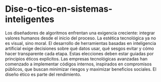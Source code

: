 # Dise-o-tico-en-sistemas-inteligentes
Los diseñadores de algoritmos enfrentan una exigencia creciente: integrar valores humanos desde el inicio del proceso. La estética tecnológica ya no es visual, sino moral.
El desarrollo de herramientas basadas en inteligencia artificial exige decisiones sobre qué datos usar, qué sesgos evitar y cómo hacer transparente cada etapa. Estas elecciones deben estar guiadas por principios éticos explícitos.
Las empresas tecnológicas avanzadas han comenzado a implementar códigos internos, inspirados en compromisos públicos, que buscan minimizar riesgos y maximizar beneficios sociales. El diseño ético es parte del rendimiento.
